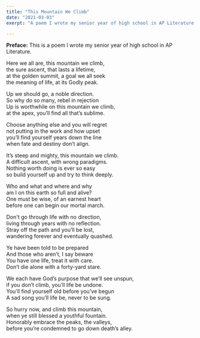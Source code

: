 ```yaml
---
title: "This Mountain We Climb"
date: "2021-03-03"
exerpt: "A poem I wrote my senior year of high school in AP Literature."

---
```

**Preface:** This is a poem I wrote my senior year of high school in AP Literature.

Here we all are, this mountain we climb,  
the sure ascent, that lasts a lifetime,  
at the golden summit, a goal we all seek  
the meaning of life, at its Godly peak.  

Up we should go, a noble direction.  
So why do so many, rebel in rejection  
Up is worthwhile on this mountain we climb,  
at the apex, you’ll find all that’s sublime.  

Choose anything else and you will regret  
not putting in the work and how upset  
you’ll find yourself years down the line  
when fate and destiny don’t align.  

It’s steep and mighty, this mountain we climb.  
A difficult ascent, with wrong paradigms.  
Nothing worth doing is ever so easy  
so build yourself up and try to think deeply.  

Who and what and where and why  
am I on this earth so full and alive?  
One must be wise, of an earnest heart  
before one can begin our mortal march.  

Don't go through life with no direction,  
living through years with no reflection.  
Stray off the path and you’ll be lost,  
wandering forever and eventually quashed.  

Ye have been told to be prepared  
And those who aren’t, I say beware  
You have one life, treat it with care.  
Don’t die alone with a forty-yard stare.  

We each have God’s purpose that we’ll see unspun,  
if you don’t climb, you’ll life be undone.  
You'll find yourself old before you’ve begun  
A sad song you’ll life be, never to be sung.  

So hurry now, and climb this mountain,  
when ye still blessed a youthful fountain.  
Honorably embrace the peaks, the valleys,  
before you’re condemned to go down death’s alley.  
